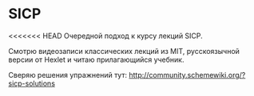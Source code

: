 # SICP

<<<<<<< HEAD
Очередной подход к курсу лекций SICP.

Смотрю видеозаписи классических лекций из MIT, русскоязычной версии от Hexlet и читаю прилагающийся учебник.

Сверяю решения упражнений тут: http://community.schemewiki.org/?sicp-solutions
